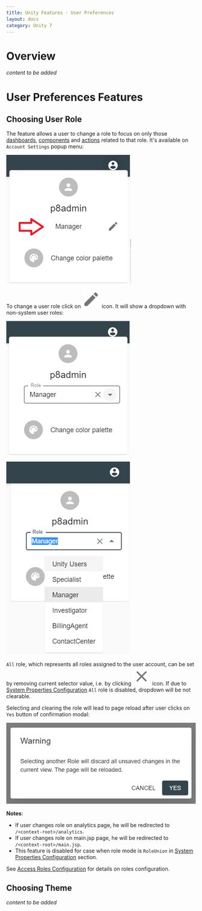 ```yaml
---
title: Unity Features - User Preferences
layout: docs
category: Unity 7
---
```

# Overview

*content to be added*

# User Preferences Features

## Choosing User Role

The feature allows a user to change a role to focus on only those [dashboards](../../configuration/dashboards.md), 
[components](../../configuration/dashboards/component-tag.md) and [actions](../../configuration/actions.md) 
related to that role. 
It's available on `Account Settings` popup menu:

![User Role](./user-preferences/images/current-user-role.png)

To change a user role click on ![change](./user-preferences/images/icons/edit.svg) icon. 
It will show a dropdown with non-system user roles:

![User Role Dropdown](./user-preferences/images/current-user-role-dropdown.png) 

![Changing User Role](./user-preferences/images/changing-user-role.png) 

`All` role, which represents all roles assigned to the user account, can be set by removing current selector value, 
i.e. by clicking ![remove](./user-preferences/images/icons/remove.svg) icon. If due to 
[System Properties Configuration](../../configuration/tags-list/system-properties.md) `All` role is disabled, 
dropdown will be not clearable.

Selecting and clearing the role will lead to page reload after user clicks on `Yes` button of confirmation modal:

![Changing User Role Confirmation](./user-preferences/images/changing-user-confirmation.png)

**Notes**: 
- If user changes role on analytics page, he will be redirected to `/<context-root>/analytics`.
- If user changes role on main.jsp page, he will be redirected to `/<context-root>/main.jsp`.
- This feature is disabled for case when role mode is `RoleUnion` in 
[System Properties Configuration](../../configuration/tags-list/system-properties.md) section.

See [Access Roles Configuration](../../configuration/tags-list/access-roles-tag.md) for details on roles configuration.

## Choosing Theme

*content to be added*